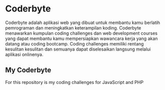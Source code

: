 # Coderbyte

Coderbyte adalah aplikasi web yang dibuat untuk membantu kamu berlatih pemrograman dan meningkatkan keterampilan koding. Coderbyte menawarkan kumpulan coding challenges dan web development courses yang dapat membantu kamu mempersiapkan wawancara kerja yang akan datang atau coding bootcamp. Coding challenges memiliki rentang kesulitan kesulitan dan semuanya dapat diselesaikan langsung melalui aplikasi onlinenya. 

## My Coderbyte
For this repository is my coding challenges for JavaScript and PHP